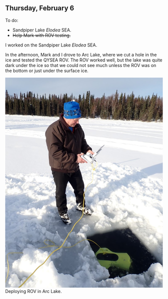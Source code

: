 
## Thursday, February 6

To do:

* Sandpiper Lake *Elodea* SEA.
* ~~Help Mark with ROV testing.~~

I worked on the Sandpiper Lake *Elodea* SEA.

In the afternoon, Mark and I drove to Arc Lake, where we cut a hole in the ice and tested the QYSEA ROV. The ROV worked well, but the lake was quite dark under the ice so that we could not see much unless the ROV was on the bottom or just under the surface ice.

![Deploying ROV in Arc Lake.](2020-02-06_ROV.jpg)\
Deploying ROV in Arc Lake.
